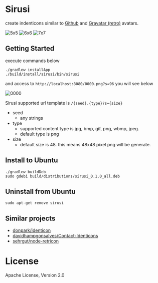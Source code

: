 # Sirusi
create indenticons similar to [Github](https://github.com/blog/1586-identicons) and [Gravatar (retro)](https://en.gravatar.com/site/implement/images/) avatars.

![5x5](https://raw.githubusercontent.com/taichi/sirusi/master/src/docs/5x5.png)
![6x6](https://raw.githubusercontent.com/taichi/sirusi/master/src/docs/6x6.png)
![7x7](https://raw.githubusercontent.com/taichi/sirusi/master/src/docs/7x7.png)

## Getting Started

execute commands below

```
./gradlew installApp
./build/install/sirusi/bin/sirusi
```

and access to `http://localhost:8080/0000.png?s=96` you will see below

![0000](https://raw.githubusercontent.com/taichi/sirusi/master/src/docs/0000.png)

Sirusi supported url template is `/{seed}.{type}?s={size}`

* seed
    * any strings
* type
    * supported content type is jpg, bmp, gif, png, wbmp, jpeg.
    * default type is png
* size
    * default size is 48. this means 48x48 pixel png will be generate.

## Install to Ubuntu

```
./gradlew buildDeb
sudo gdebi build/distributions/sirusi_0.1.0_all.deb
```

## Uninstall from Ubuntu

```
sudo apt-get remove sirusi
```

## Similar projects

* [donpark/identicon](https://github.com/donpark/identicon)
* [davidhampgonsalves/Contact-Identicons](https://github.com/davidhampgonsalves/Contact-Identicons)
* [sehrgut/node-retricon](https://github.com/sehrgut/node-retricon)


# License

Apache License, Version 2.0

